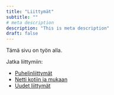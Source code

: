 ```yaml
---
title: "Liittymät"
subtitle: ""
# meta description
description: "This is meta description"
draft: false
---
```


Tämä sivu on työn alla. <i title="Hinta noussut" class="fas fa-chevron-up" style="color:crimson"></i>
<i title="Hinta laskenut" class="fas fa-chevron-down" style="color:lime"></i>

Jatka liittymiin:
* [Puhelinliittymät](/liittymat/puhelin)
* [Netti kotiin ja mukaan](/liittymat/netti)
* [Uudet liittymät](/liittymat/uusi-liittyma)

